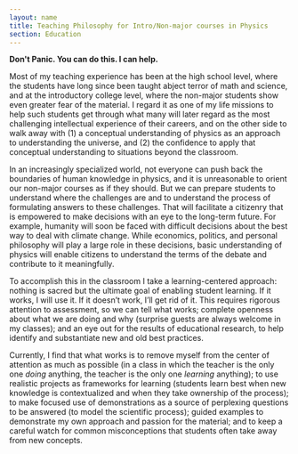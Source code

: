 ```yaml
---
layout: name
title: Teaching Philosophy for Intro/Non-major courses in Physics
section: Education
---
```


**Don't Panic.  You can do this.  I can help.**  

Most of my teaching experience has been at the high school level,
where the students have long since been taught abject terror of math
and science, and at the introductory college level, where the
non-major students show even greater fear of the material.  I regard
it as one of my life missions to help such students get through what
many will later regard as the most challenging intellectual experience
of their careers, and on the other side to walk away with (1) a
conceptual understanding of physics as an approach to understanding
the universe, and (2) the confidence to apply that conceptual
understanding to situations beyond the classroom.

In an increasingly specialized world, not everyone can push back the
boundaries of human knowledge in physics, and it is unreasonable to
orient our non-major courses as if they should.  But we can prepare
students to understand where the challenges are and to understand the
process of formulating answers to these challenges.  That will
facilitate a citizenry that is empowered to make decisions with an eye
to the long-term future.  For example, humanity will soon be faced
with difficult decisions about the best way to deal with climate
change.  While economics, politics, and personal philosophy will play
a large role in these decisions, basic understanding of physics will
enable citizens to understand the terms of the debate and contribute
to it meaningfully.

To accomplish this in the classroom I take a learning-centered
approach: nothing is sacred but the ultimate goal of enabling student
learning.  If it works, I will use it.  If it doesn’t work, I’ll get
rid of it.  This requires rigorous attention to assessment, so we can
tell what works; complete openness about what we are doing and why
(surprise guests are always welcome in my classes); and an eye out for
the results of educational research, to help identify and substantiate
new and old best practices.

Currently, I find that what works is to remove myself from the center
of attention as much as possible (in a class in which the teacher is
the only one *doing* anything, the teacher is the only one *learning*
anything); to use realistic projects as frameworks for learning
(students learn best when new knowledge is contextualized and when
they take ownership of the process); to make focused use of
demonstrations as a source of perplexing questions to be answered (to
model the scientific process); guided examples to demonstrate my own
approach and passion for the material; and to keep a careful watch for
common misconceptions that students often take away from new concepts.


[research]: ../work/
[published]: ../work/pubs
[personal]: ../
[code]: ../code/

